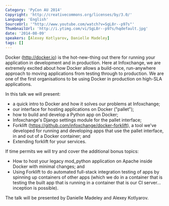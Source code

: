 ```yaml
---
Category: 'PyCon AU 2014'
Copyright: 'http://creativecommons.org/licenses/by/3.0/'
Language: 'English'
SourceUrl: '"http://www.youtube.com/watch?v=SgL8r--p97s"'
ThumbnailUrl: 'http://i.ytimg.com/vi/SgL8r--p97s/hqdefault.jpg'
date: '2014-08-09'
speakers: [Alexey Kotlyarov, Danielle Madeley]
tags: []
---
```

Docker (http://docker.io) is the hot-new-thing out there for running your application in development and in production. Here at Infoxchange, we are extremely excited about how Docker allows a build-once, run-anywhere approach to moving applications from testing through to production. We are one of the first organisations to be using Docker in production on high-SLA applications.

In this talk we will present:

- a quick intro to Docker and how it solves our problems at Infoxchange;
- our interface for hosting applications on Docker ("pallet");
- how to build and develop a Python app on Docker;
- Infoxchange's Django settings module for the pallet interface;
- Forklift (https://github.com/infoxchange/docker-forklift), a tool we've developed for running and developing apps that use the pallet interface, in and out of a Docker container; and
- Extending forklift for your services.

If time permits we will try and cover the additional bonus topics:

- How to host your legacy mod_python application on Apache inside Docker with minimal changes; and
- Using Forklift to do automated full-stack integration testing of apps by spinning up containers of other apps (which we do in a container that is testing the built app that is running in a container that is our CI server... inception is possible).

The talk will be presented by Danielle Madeley and Alexey Kotlyarov.